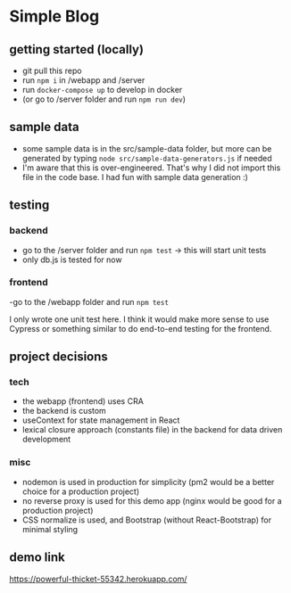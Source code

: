 # Simple Blog

## getting started (locally)

-   git pull this repo
-   run `npm i` in /webapp and /server
-   run `docker-compose up` to develop in docker
-   (or go to /server folder and run `npm run dev`)

## sample data

-   some sample data is in the src/sample-data folder, but more can be generated by typing `node src/sample-data-generators.js` if needed
-   I'm aware that this is over-engineered. That's why I did not import this file in the code base. I had fun with sample data generation :)

## testing

### backend

-   go to the /server folder and run `npm test` -> this will start unit tests
-   only db.js is tested for now

### frontend

-go to the /webapp folder and run `npm test`

I only wrote one unit test here. I think it would make more sense to use Cypress or something similar to do end-to-end testing for the frontend.

## project decisions

### tech

-   the webapp (frontend) uses CRA
-   the backend is custom
-   useContext for state management in React
-   lexical closure approach (constants file) in the backend for data driven development

### misc

-   nodemon is used in production for simplicity (pm2 would be a better choice for a production project)
-   no reverse proxy is used for this demo app (nginx would be good for a production project)
-   CSS normalize is used, and Bootstrap (without React-Bootstrap) for minimal styling

## demo link

https://powerful-thicket-55342.herokuapp.com/
